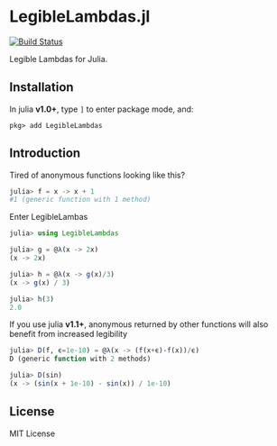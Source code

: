 # LegibleLambdas.jl

[![Build Status](https://travis-ci.com/MasonProtter/LegibleLambdas.jl.svg?branch=master)](https://travis-ci.com/MasonProtter/LegibleLambdas.jl)

Legible Lambdas for Julia.

## Installation

In julia **v1.0+**, type `]` to enter package mode, and:

```
pkg> add LegibleLambdas
```

## Introduction

Tired of anonymous functions looking like this?
```julia
julia> f = x -> x + 1
#1 (generic function with 1 method)
```
Enter LegibleLambas
```julia
julia> using LegibleLambdas

julia> g = @λ(x -> 2x)
(x -> 2x)

julia> h = @λ(x -> g(x)/3)
(x -> g(x) / 3)

julia> h(3)
2.0
```

If you use julia **v1.1+**, anonymous returned by other functions will also benefit from increased legibility

```julia
julia> D(f, ϵ=1e-10) = @λ(x -> (f(x+ϵ)-f(x))/ϵ)
D (generic function with 2 methods)

julia> D(sin)
(x -> (sin(x + 1e-10) - sin(x)) / 1e-10)
```

## License

MIT License
